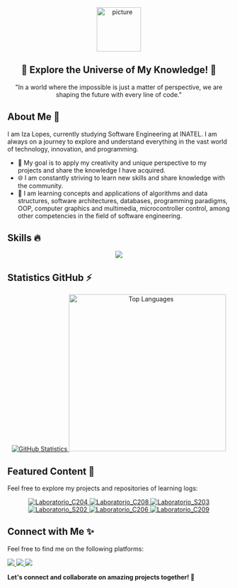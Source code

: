 <div align="center">
  <img align="center" alt="picture" width="100em" src="https://github.com/Izalp/Izalp/assets/102091381/8293cc5b-1011-4589-af42-2f9efd32a473">
  <h2>🌟 Explore the Universe of My Knowledge! 🌟</h2>
  <p>"In a world where the impossible is just a matter of perspective, we are shaping the future with every line of code."</p>
  <div align="left">
    <h2>About Me 🌱</h2>
      <p>I am Iza Lopes, currently studying Software Engineering at INATEL. I am always on a journey to explore and understand everything in the vast world of technology, innovation, and programming.</p>
      <ul> 
          <li> 🎯 My goal is to apply my creativity and unique perspective to my projects and share the knowledge I have acquired. </li>
          <li> 🌐 I am constantly striving to learn new skills and share knowledge with the community.</li>
          <li> 🔭 I am learning concepts and applications of algorithms and data structures, software architectures, databases, programming paradigms, OOP, computer graphics and multimedia, microcontroller control, among other competencies in the field of software engineering.</li>
      </ul>
    <h2 align="left">Skills 🔥</h2>
    <p align="center">
        <a href="https://skillicons.dev">
            <img src="https://skillicons.dev/icons?i=c,cpp,cs,java,javascript,python,css,html,nodejs,mysql,mongo,git,figma,androidstudio,angular" />
        </a>
    </p>
    <h2 align="left">Statistics GitHub ⚡ </h2>
      <div align="center">
          <a href="https://github.com/Izalp">
              <img leight="100em" src="https://github-readme-stats.vercel.app/api?username=Izalp&show_icons=true&theme=radical" alt="GitHub Statistics" />
              <img width="355em" src="https://github-readme-stats.vercel.app/api/top-langs/?username=Izalp&layout=compact&theme=radical" alt="Top Languages" />
          </a>
      </div>
    <h2>Featured Content 🌟</h2>  
      <p>Feel free to explore my projects and repositories of learning logs:</p>
      <p align="center">
        <a href="https://github.com/Izalp/Laboratorio_C204">
            <img src="https://github-readme-stats.vercel.app/api/pin/?username=Izalp&repo=Laboratorio_C204&cache_seconds=86400&theme=radical" alt="Laboratorio_C204">
        </a>
        <a href="https://github.com/Izalp/Laboratorio_C208">
            <img src="https://github-readme-stats.vercel.app/api/pin/?username=Izalp&repo=Laboratorio_C208&cache_seconds=86400&theme=radical" alt="Laboratorio_C208">
        </a>
        <a href="https://github.com/Izalp/Laboratorio_S203">
            <img src="https://github-readme-stats.vercel.app/api/pin/?username=Izalp&repo=Laboratorio_S203&cache_seconds=86400&theme=radical" alt="Laboratorio_S203">
        </a>
        <a href="https://github.com/Izalp/Laboratorio_S202">
            <img src="https://github-readme-stats.vercel.app/api/pin/?username=Izalp&repo=Laboratorio_S202&cache_seconds=86400&theme=radical" alt="Laboratorio_S202">
        </a>
        <a href="https://github.com/Izalp/Laboratorio_C206">
            <img src="https://github-readme-stats.vercel.app/api/pin/?username=Izalp&repo=Laboratorio_C206&cache_seconds=86400&theme=radical" alt="Laboratorio_C206">
        </a>
         <a href="https://github.com/Izalp/Laboratorio_C209">
            <img src="https://github-readme-stats.vercel.app/api/pin/?username=Izalp&repo=Laboratorio_C209&cache_seconds=86400&theme=radical" alt="Laboratorio_C209">
        </a>
      </p>
      <h2>Connect with Me ✨ </h2>
      <p> Feel free to find me on the following platforms:</p>
          <a href="https://www.linkedin.com/in/iza-lopes-ribeiro-065b81204/">
              <img src="https://skillicons.dev/icons?i=linkedin">
          </a>
          <a href="https://www.instagram.com/izallopes_/">
              <img src="https://skillicons.dev/icons?i=instagram">
          </a>
          <a href="https://twitter.com/izallopes_/">
              <img src="https://skillicons.dev/icons?i=twitter">
          </a>
      </p>
      <p><b>Let's connect and collaborate on amazing projects together! 🚀</b></p>
  </div>
</div>
